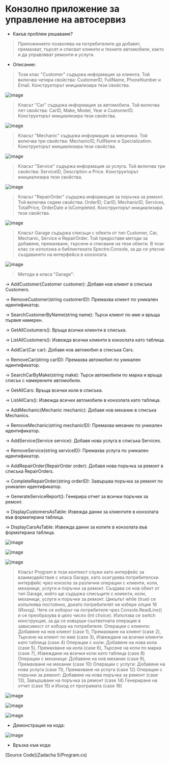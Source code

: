 # Конзолно приложение за управление на автосервиз
* Какъв проблем решаваме?
> Приложението позволява на потребителите да добавят, премахват, търсят и списват клиенти и техните автомобили, както и да управляват ремонти и услуги.
* Описание:
> Този клас "Customer" съдържа информация за клиента. Той включва четири свойства: CustomerID, FullName, PhoneNumber и Email. Конструкторът инициализира тези свойства.

![image](https://github.com/Loreta1x/Zadacha-5/assets/174993437/a839cedd-4a69-42a7-aa1d-d4d1223b7e0e)

> Класът "Car" съдържа информация за автомобила. Той включва пет свойства: CarID, Make, Model, Year и CustomerID. Конструкторът инициализира тези свойства.

![image](https://github.com/Loreta1x/Zadacha-5/assets/174993437/9a9f9cba-60fd-4b86-afec-cd18356773a3)

> Класът "Mechanic" съдържа информация за механика. Той включва три свойства: MechanicID, FullName и Specialization. Конструкторът инициализира тези свойства.

![image](https://github.com/Loreta1x/Zadacha-5/assets/174993437/6d4ed90e-7092-4aa5-80be-cc7009c6065f)

> Класът "Service" съдържа информация за услуга. Той включва три свойства: ServiceID, Description и Price. Конструкторът инициализира тези свойства.

![image](https://github.com/Loreta1x/Zadacha-5/assets/174993437/0d5e2477-526e-40c0-9f30-2e7d5f14b4e2)

> Класът "RepairOrder" съдържа информация за поръчка за ремонт. Той включва седем свойства: OrderID, CarID, MechanicID, Services, TotalPrice, OrderDate и IsCompleted. Конструкторът инициализира тези свойства.

![image](https://github.com/Loreta1x/Zadacha-5/assets/174993437/c753e328-bd2a-4fa0-8cea-19d43d78e8c5)

> Класът Garage съдържа списъци с обекти от тип Customer, Car, Mechanic, Service и RepairOrder. Той предоставя методи за добавяне, премахване, търсене и списване на тези обекти. В този клас се използwа и библиотеката Spectre.Console, за да се улесни създаването на интерфейса в конзолата.

![image](https://github.com/Loreta1x/Zadacha-5/assets/174993437/cc53073a-e4dc-4268-a767-480018528741)

> Методи в класа "Garage":

-> AddCustomer(Customer customer): Добавя нов клиент в списъка Customers.

-> RemoveCustomer(string customerID): Премахва клиент по уникален идентификатор.

-> SearchCustomerByName(string name): Търси клиент по име и връща първия намерен.

-> GetAllCostumers():  Връща всички клиенти в списъка.

-> ListAllCustomers(): Извежда всички клиенти в конзолата като таблица.

-> AddCar(Car car): Добавя нов автомобил в списъка Cars.

-> RemoveCar(string carID): Премахва автомобил по уникален идентификатор.

-> SearchCarByMake(string make): Търси автомобили по марка и връща списък с намерените автомобили.

-> GetAllCars: Връща всички коли в списъка.

-> ListAllCars(): Извежда всички автомобили в конзолата като таблица.

-> AddMechanic(Mechanic mechanic): Добавя нов механик в списъка Mechanics.

-> RemoveMechanic(string mechanicID): Премахва механик по уникален идентификатор.

-> AddService(Service service): Добавя нова услуга в списъка Services.

-> RemoveService(string serviceID): Премахва услуга по уникален идентификатор.

-> AddRepairOrder(RepairOrder order): Добавя нова поръчка за ремонт в списъка RepairOrders.

-> CompleteRepairOrder(string orderID): Завършва поръчка за ремонт по уникален идентификатор.

-> GenerateServiceReport(): Генерира отчет за всички поръчки за ремонт.

-> DisplayCustomersAsTable: Извежда данни за клиентите в конзолата във форматирана таблица.

-> DisplayCarsAsTable: Извежда данни за колите в конзолата във форматирана таблица.

![image](https://github.com/Loreta1x/Zadacha-5/assets/174993227/ff6f2d83-8f26-4d1d-b117-2c19f00fb20d)

![image](https://github.com/Loreta1x/Zadacha-5/assets/174993227/611da3e7-49b9-4425-b063-f32cb3b37296)

![image](https://github.com/Loreta1x/Zadacha-5/assets/174993227/73affaf1-ed6d-469a-9e3c-319bc52872dc)

> Класът Program в този контекст служи като интерфейс за взаимодействие с класа Garage, като осигурява потребителски интерфейс чрез конзола за различни операции с клиенти, коли, механици, услуги и поръчки за ремонт.
> Създава се нов обект от тип Garage, който ще съдържа списъците с клиенти, коли, механици, услуги и поръчки за ремонт.
> Цикълът while (true) се изпълнява постоянно, докато потребителят не избере опция 16 (Изход).
> Чете се изборът на потребителя чрез Console.ReadLine() и се преобразува в цяло число (int choice).
> Използва се switch конструкция, за да се извърши съответната операция в зависимост от избора на потребителя.
> Операции с клиенти: Добавяне на нов клиент (case 1), Премахване на клиент (case 2), Търсене на клиент по име (case 3), Извеждане на всички клиенти като таблица (case 4)
> Операции с коли: Добавяне на нова кола (case 5), Премахване на кола (case 6), Търсене на коли по марка (case 7), Извеждане на всички коли като таблица (case 8)
> Операции с механици: Добавяне на нов механик (case 9), Премахване на механик (case 10)
> Операции с услуги: Добавяне на нова услуга (case 11), Премахване на услуга (case 12)
> Операции с поръчки за ремонт: Добавяне на нова поръчка за ремонт (case 13), Завършване на поръчка за ремонт (case 14)
> Генериране на отчет (case 15) и Изход от програмата (case 16)

![image](https://github.com/Loreta1x/Zadacha-5/assets/174993227/6f88a3fc-b1ac-4c91-a179-f0e3504565d9)

![image](https://github.com/Loreta1x/Zadacha-5/assets/174993227/76c8af9b-8702-43eb-b669-35cfa128e843)

![image](https://github.com/Loreta1x/Zadacha-5/assets/174993227/b615218e-b791-454a-89bc-b5fab4cea2cb)

* Демонстрация на кода:

![image](https://github.com/Loreta1x/Zadacha-5/assets/174993227/de432c6e-4747-4967-b961-744ab25cf40b)

* Връзка към кода:

[Source Code](Zadacha 5/Program.cs)



